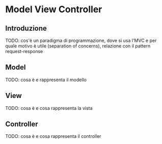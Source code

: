 # Model View Controller

## Introduzione

TODO: cos'è un paradigma di programmazione, dove si usa l'MVC e per quale motivo è utile (separation of concerns), relazione con il pattern request-response


## Model

TODO: cosa è e rappresenta il modello

## View

TODO: cosa è e cosa rappresenta la vista

## Controller

TODO: cosa è e cosa rappresenta il controller
